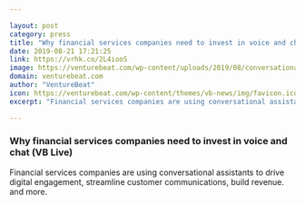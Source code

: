```yaml
---

layout: post
category: press
title: "Why financial services companies need to invest in voice and chat (VB Live)"
date: 2019-08-21 17:21:25
link: https://vrhk.co/2L4iooS
image: https://venturebeat.com/wp-content/uploads/2019/08/conversational-UI.voice-activation.GettyImages-946931128.jpg?w=1200&strip=all
domain: venturebeat.com
author: "VentureBeat"
icon: https://venturebeat.com/wp-content/themes/vb-news/img/favicon.ico
excerpt: "Financial services companies are using conversational assistants to drive digital engagement, streamline customer communications, build revenue. and more. "

---
```


### Why financial services companies need to invest in voice and chat (VB Live)

Financial services companies are using conversational assistants to drive digital engagement, streamline customer communications, build revenue. and more. 